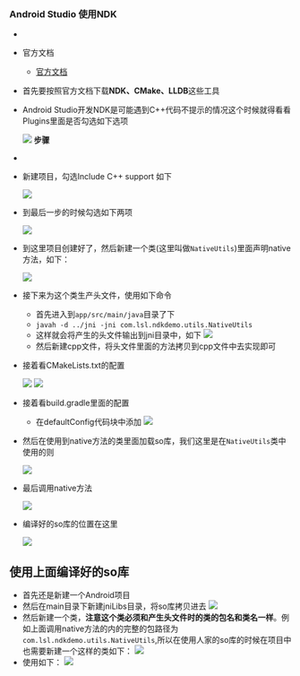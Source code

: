 ### Android Studio 使用NDK
-
+ 官方文档
    + [官方文档](https://developer.android.com/studio/projects/add-native-code.html?hl=zh-cn)
+ 首先要按照官方文档下载**NDK、CMake、LLDB**这些工具
+ Android Studio开发NDK是可能遇到C++代码不提示的情况这个时候就得看看Plugins里面是否勾选如下选项

    ![](./res/01.png)
**步骤**
-
+ 新建项目，勾选Include C++ support 如下

    ![](./res/02.png)
+ 到最后一步的时候勾选如下两项

    ![](./res/03.png)
+ 到这里项目创建好了，然后新建一个类(这里叫做`NativeUtils`)里面声明native方法，如下：

    ![](./res/04.png)
+ 接下来为这个类生产头文件，使用如下命令
    + 首先进入到`app/src/main/java`目录了下
    + `javah -d ../jni -jni com.lsl.ndkdemo.utils.NativeUtils`
    + 这样就会将产生的头文件输出到jni目录中，如下
    ![](./res/05.png)
    + 然后新建cpp文件，将头文件里面的方法拷贝到cpp文件中去实现即可
+ 接着看CMakeLists.txt的配置

    ![](./res/06.png)
    ![](./res/07.png)
+ 接着看build.gradle里面的配置
    + 在defaultConfig代码块中添加
        ![](./res/08.png)
+ 然后在使用到native方法的类里面加载so库，我们这里是在`NativeUtils`类中使用的则
    
    ![](./res/09.png)
+ 最后调用native方法
    
    ![](./res/10.png)
+ 编译好的so库的位置在这里    
    
    ![](./res/11.png)
    
**使用上面编译好的so库**
-
+ 首先还是新建一个Android项目
+ 然后在main目录下新建jniLibs目录，将so库拷贝进去
    ![](./res/12.png)
+ 然后新建一个类，**注意这个类必须和产生头文件时的类的包名和类名一样**。例如上面调用native方法的内的完整的包路径为`com.lsl.ndkdemo.utils.NativeUtils`,所以在使用人家的so库的时候在项目中也需要新建一个这样的类如下：
    ![](./res/13.png)
+ 使用如下：
    ![](./res/14.png)    

     

    
    

